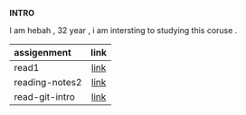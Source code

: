 

**INTRO**

I am hebah , 32 year , i am intersting to studying this coruse .






| assigenment       | link     |  
| :------------- | :----------: | 
| read1        |   [link](README2.md)           |
| reading-notes2 |[link](reading-notes2)  |
|   read-git-intro             |   [link](read-git-intro.md)            |
 








 








